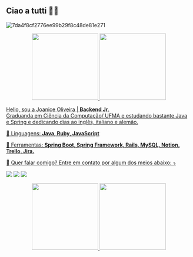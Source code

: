 ## Ciao a tutti 👩‍💻 

![7da4f8cf2776ee99b29f8c48de81e271](https://user-images.githubusercontent.com/40921734/157924952-f325cfca-b106-4916-977b-c7d02d6eb530.gif)


<div align="center">
  <a href="https://github.com/srtapoe">
  <img height="180em" src="https://github-readme-stats.vercel.app/api?username=srtapoe&show_icons=true&theme=dracula&include_all_commits=true&count_private=true"/>
  <img height="180em" src="https://github-readme-stats.vercel.app/api/top-langs/?username=srtapoe&layout=compact&langs_count=7&theme=dracula"/>
</div>

<p align="left"> 
  Hello, sou a Joanice Oliveira | <strong>Backend Jr</strong>.<br>
  Graduanda em Ciência da Computação/ UFMA e estudando bastante Java e Spring e dedicando dias ao inglês, italiano e alemão.

<p align="left">
  🦄 Linguagens: <strong>Java, Ruby, JavaScript</strong>
</p>

<p align="left">
  💼 Ferramentas: <strong>Spring Boot, Spring Framework, Rails, MySQL, Notion, Trello, Jira.</strong>
</p>

<p align="left">
  💌 Quer falar comigo? Entre em contato por algum dos meios abaixo: ⤵️
</p>

<p align="left">
  <a href="mailto: jhoaniceoliveira@gmail.com" alt="Gmail">
  <img src="https://img.shields.io/badge/-Gmail-FF0000?style=flat-square&labelColor=FF0000&logo=gmail&logoColor=white&link=LINK-DO-SEU-EMAIL" /></a>

  <a href="https://www.linkedin.com/in/joanice-oliveira-3787b3127/" alt="Linkedin">
  <img src="https://img.shields.io/badge/-Linkedin-0e76a8?style=flat-square&logo=Linkedin&logoColor=white&link=LINK-DO-SEU-LINKEDIN" /></a>

  <a href="https://www.instagram.com/cod.agirl/" alt="Instagram">
  <img src="https://img.shields.io/badge/-Instagram-DF0174?style=flat-square&labelColor=DF0174&logo=instagram&logoColor=white&link=LINK-DO-SEU-INSTAGRAM"/></a>
</p>  


<div align="center">
  <a href="https://github.com/srtapoe">
  <img height="180em" src="https://github-readme-stats.vercel.app/api?username=srtapoe&show_icons=true&theme=dracula&include_all_commits=true&count_private=true"/>
  <img height="180em" src="https://github-readme-stats.vercel.app/api/top-langs/?username=srtapoe&layout=compact&langs_count=7&theme=dracula"/>
</div>

 
